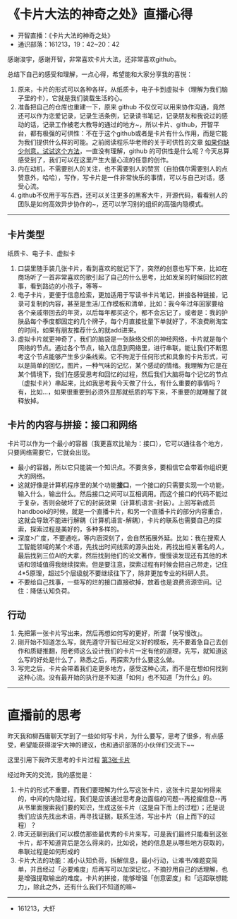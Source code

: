 # 《卡片大法的神奇之处》直播心得

- 开智直播：《卡片大法的神奇之处》
- 通识部落：161213，19：42~20：42

感谢浚宇，感谢开智，非常喜欢卡片大法，还非常喜欢github。

总结下自己的感受和理解，一点心得，希望能和大家分享我的喜悦：

1. 原来，卡片的形式可以各种各样，从纸质卡，电子卡到虚拟卡（理解为我们脑子里的卡），它就是我们装载生活的心。
2. 准备把自己的仓库也重建一下，原来 github 不仅仅可以用来协作沟通，竟然还可以作为恋爱记录，记录生活条例，记录读书笔记，记录朋友和我说过的感动的话，记录工作被老大教导的通过的地方~，所以卡片、github，开智平台，都有极强的可供性：不在于这个github或者是卡片有什么作用，而是它能为我们提供什么样的可能。之前阅读程乐华老师的关于可供性的文章 [如果你缺少创意，试试这个方法](http://mp.weixin.qq.com/s/k7hKN9LD8SlXpqaxL02ihA)，一直没有理解，github 的可供性是什么呢？今天总算感受到了，我们可以在这里产生大量心流的任意的创作。
3. 内在动机，不需要别人的关注，也不需要别人的赞赏（自拍偶尔需要别人的点赞意外，哈哈），写作，写卡片是一件非常快乐的事情，可以与自己对话，感受心流。
4. github不仅用于写东西，还可以关注更多的黑客大牛，开源代码，看看别人的团队是如何高效异步协作的~，还可以学习别的组织的高强内隐模式。

---

## 卡片类型

纸质卡、电子卡、虚拟卡

1. 口袋里随手装几张卡片，看到喜欢的就记下了，突然的创意也写下来，比如在商场听了一首非常喜欢的歌引起了自己的什么思考，比如发呆的时候回忆的故事，看到路边的小孩子，等等~
2. 电子卡片，更便于信息检索，更加适用于写读书卡片笔记，拼接各种链接，记录可复制的内容，甚至是生活/工作模板和清单，比如：我今年过年回家要给各个亲戚带回去的年货，以后每年都买这个，都不会忘记了，或者是：我的护肤品每个季度都固定的几个牌子，每个月直接批量下单就好了，不浪费刷淘宝的时间，如果有朋友推荐什么的就add进来。
3. 虚拟卡片就更神奇了，我们的脑袋是一张脉络交织的神经网络，卡片就是每个网络的节点。通过各个节点，输入信息到网络里，进行串联，能让我们不断思考这个节点能够产生多少条线索。它不拘泥于任何形式和具象的卡片形式，可以是简单的回忆，图片，一种气味的记忆，某个感动的情绪。我理解为它是在某个情境下，我们在感受思考和回忆的过程，然后我们大脑将每个记忆的节点（虚拟卡片）串起来，比如我思考我今天做了什么，有什么重要的事情吗？有，比如...，如果很重要到必须外显那就纸质的写下来，不重要的就睡醒了就释放掉。

## 卡片的内容与拼接：接口和网络

卡片可以作为一个最小的容器（我更喜欢比喻为：接口），它可以通往各个地方，只要网络需要它，它就会出现。

- 最小的容器，所以它只能装一个知识点。不要贪多，要相信它会带着你组织更大的网络。
- 这就好像是计算机程序里的某个功能**接口**，一个接口的只需要实现一个功能，输入什么，输出什么。然后接口之间可以互相调用。而这个接口的代码不能过于复杂，否则会破坏了它的封装效果（计算机语言-封装）。上回写新成员handbook的时候，就是一个直播卡片，和另一个直播卡片的部分内容重合，这就会导致不能进行解耦（计算机语言-解耦），卡片的联系也需要自己的探索，探索过程是美好的，多种多样的。
- 深度>广度，不要通吃，等内涵深刻了，会自然拓展外延。比如：我在搜索人工智能领域的某个术语，先找出时间线索的源头出处，再找出相关著名的人，最后找到三位AI的大拿，然后找到他们的论文著作，慢慢读发现还有其他的术语和领域值得我继续探索。但是要注意，探索过程有时候会把自己带走，记住4*5原理，超过5个层级就不要继续往下了，除非更加专业的科研人员。
- 不要给自己找事，一些写的烂的接口直接砍掉，放着也是浪费资源空间。记住：降低认知负荷。

## 行动

1. 先把第一张卡片写出来，然后再想如何写的更好，所谓「快写慢改」。
2. 刚开始不知道怎么写，就先遵守开智已经定义好的模板，先不要着急自己去创作和质疑推翻，阳老师这么设计我们的卡片一定有他的道理，先写，就知道这么写的好处是什么了，熟悉之后，再探索为什么要这么做。
3. 写完之后，卡片会带着我们走更多地方，感受这种心流，而不是在想如何找到这种心流。没有最开始的执行是不知道「如何」也不知道「为什么」的。

---

# 直播前的思考

昨天我和柳西庸聊天学到了一些如何写卡片，为什么要写，思考了很多，有点感受，希望能获得浚宇大神的建议，也和通识部落的小伙伴们交流下~~

这里引用下我昨天思考的卡片过程 [第3张卡片](https://github.com/OpenMindClub/OpenMindWorld/issues/86)

经过昨天的交流，我的感觉是：

1. 卡片的形式不重要，而我们要理解为什么写这张卡片，这张卡片是如何得来的，中间的内隐过程，我们是应该通过思考身边面临的问题--再挖掘信息--再从书里面搜索我们要的知识，生成这张卡片（这是自下而上的过程）；还是说我们应该先找出术语，再寻找证据，联系生活，写出卡片（自上而下的过程）？
2. 昨天还聊到我们可以模仿那些最优秀的卡片来写，可是我们最终只能看到这张卡片，却不知道背后是怎么得来的，比如说，她的信息是从哪些地方获取的，串联过程是如何形成的
3. 卡片大法的功能：减小认知负荷，拆解信息，最小行动，让难书/难题变简单，并且经过「必要难度」后再写可以加深记忆，不摘抄用自己的话理解，也是增强提取输出的难度。卡片的拼接，能够增强「创意密度」和「远距联想能力」，除此之外，还有什么我们不知道的嘛~



---

- 161213，大虾